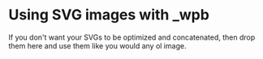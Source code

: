 # Using SVG images with _wpb

If you don't want your SVGs to be optimized and concatenated, then drop them here and use
them like you would any ol image.
